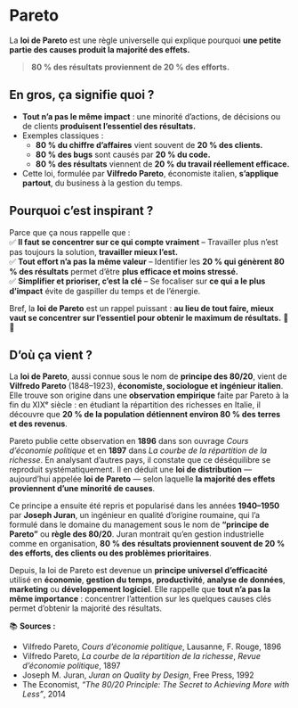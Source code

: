 # Pareto

La **loi de Pareto** est une règle universelle qui explique pourquoi **une petite partie des causes produit la majorité des effets.**  

> **80 % des résultats proviennent de 20 % des efforts.**  

## En gros, ça signifie quoi ?

- **Tout n’a pas le même impact** : une minorité d’actions, de décisions ou de clients **produisent l’essentiel des résultats.**  
- Exemples classiques :  
  - **80 % du chiffre d’affaires** vient souvent de **20 % des clients.**  
  - **80 % des bugs** sont causés par **20 % du code.**  
  - **80 % des résultats** viennent de **20 % du travail réellement efficace.**  
- Cette loi, formulée par **Vilfredo Pareto**, économiste italien, **s’applique partout**, du business à la gestion du temps.  

## Pourquoi c’est inspirant ?

Parce que ça nous rappelle que :  
✅ **Il faut se concentrer sur ce qui compte vraiment** – Travailler plus n’est pas toujours la solution, **travailler mieux l’est.**  
✅ **Tout effort n’a pas la même valeur** – Identifier les **20 % qui génèrent 80 % des résultats** permet d’être **plus efficace et moins stressé.**  
✅ **Simplifier et prioriser, c’est la clé** – Se focaliser sur **ce qui a le plus d’impact** évite de gaspiller du temps et de l’énergie.  

Bref, la **loi de Pareto** est un rappel puissant : **au lieu de tout faire, mieux vaut se concentrer sur l’essentiel pour obtenir le maximum de résultats.** 🎯🚀

## D’où ça vient ?

La **loi de Pareto**, aussi connue sous le nom de **principe des 80/20**, vient de **Vilfredo Pareto** (1848–1923), **économiste, sociologue et ingénieur italien**. Elle trouve son origine dans une **observation empirique** faite par Pareto à la fin du XIXᵉ siècle : en étudiant la répartition des richesses en Italie, il découvre que **20 % de la population détiennent environ 80 % des terres et des revenus**.

Pareto publie cette observation en **1896** dans son ouvrage *Cours d’économie politique* et en **1897** dans *La courbe de la répartition de la richesse*. En analysant d’autres pays, il constate que ce déséquilibre se reproduit systématiquement. Il en déduit une **loi de distribution** — aujourd’hui appelée **loi de Pareto** — selon laquelle **la majorité des effets proviennent d’une minorité de causes**.

Ce principe a ensuite été repris et popularisé dans les années **1940–1950** par **Joseph Juran**, un ingénieur en qualité d’origine roumaine, qui l’a formulé dans le domaine du management sous le nom de **“principe de Pareto”** ou **règle des 80/20**. Juran montrait qu’en gestion industrielle comme en organisation, **80 % des résultats proviennent souvent de 20 % des efforts, des clients ou des problèmes prioritaires**.

Depuis, la loi de Pareto est devenue un **principe universel d’efficacité** utilisé en **économie**, **gestion du temps**, **productivité**, **analyse de données**, **marketing** ou **développement logiciel**. Elle rappelle que **tout n’a pas la même importance** : concentrer l’attention sur les quelques causes clés permet d’obtenir la majorité des résultats.

📚 **Sources :**

* Vilfredo Pareto, *Cours d’économie politique*, Lausanne, F. Rouge, 1896
* Vilfredo Pareto, *La courbe de la répartition de la richesse*, *Revue d’économie politique*, 1897
* Joseph M. Juran, *Juran on Quality by Design*, Free Press, 1992
* The Economist, *“The 80/20 Principle: The Secret to Achieving More with Less”*, 2014
